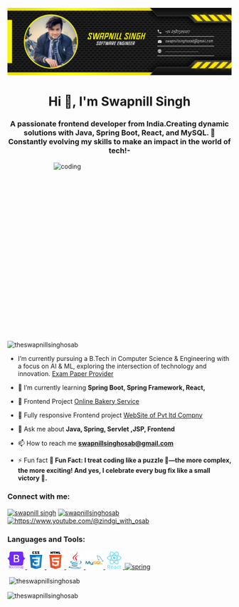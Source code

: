 ![logo](https://github.com/theswapnillsinghosab/theswapnillsinghosab/blob/main/Background_banner.png)
<h1 align="center">Hi 👋, I'm Swapnill Singh</h1>
<h3 align="center">A passionate frontend developer from India.Creating dynamic solutions with Java, Spring Boot, React, and MySQL. 🌱 Constantly evolving my skills to make an impact in the world of tech!-</h3>
<img align="right" alt="coding" width="400" height="400" src="https://geeky01adarsh.netlify.app/assets/profile1-d123abc2.gif">

<p align="left"> <img src="https://komarev.com/ghpvc/?username=theswapnillsinghosab&label=Profile%20views&color=0e75b6&style=flat" alt="theswapnillsinghosab" /> </p>

- I’m currently pursuing a B.Tech in Computer Science & Engineering with a focus on AI & ML, exploring the intersection of technology and innovation. [Exam Paper Provider](jstbeforeexam.rf.gd)

- 🌱 I’m currently learning **Spring Boot, Spring Framework, React,**

- 🌱 Frontend Project [Online Bakery Service](https://the-osab-bakery.netlify.app/)

- 🤝 Fully responsive Frontend project [WebSite of Pvt ltd Compny](https://alphaliasion.netlify.app/)

- 💬 Ask me about **Java, Spring, Servlet ,JSP, Frontend**

- 📫 How to reach me **swapnillsinghosab@gmail.com**

- ⚡ Fun fact **🤖 Fun Fact: I treat coding like a puzzle 🧩—the more complex, the more exciting! And yes, I celebrate every bug fix like a small victory 🎉.**

<h3 align="left">Connect with me:</h3>
<p align="left">
<a href="https://linkedin.com/in/swapnill singh" target="blank"><img align="center" src="https://raw.githubusercontent.com/rahuldkjain/github-profile-readme-generator/master/src/images/icons/Social/linked-in-alt.svg" alt="swapnill singh" height="30" width="40" /></a>
<a href="https://instagram.com/swapnillsinghosab" target="blank"><img align="center" src="https://raw.githubusercontent.com/rahuldkjain/github-profile-readme-generator/master/src/images/icons/Social/instagram.svg" alt="swapnillsinghosab" height="30" width="40" /></a>
<a href="https://www.youtube.com/c/https://www.youtube.com/@zindgi_with_osab" target="blank"><img align="center" src="https://raw.githubusercontent.com/rahuldkjain/github-profile-readme-generator/master/src/images/icons/Social/youtube.svg" alt="https://www.youtube.com/@zindgi_with_osab" height="30" width="40" /></a>
</p>

<h3 align="left">Languages and Tools:</h3>
<p align="left"> <a href="https://getbootstrap.com" target="_blank" rel="noreferrer"> <img src="https://raw.githubusercontent.com/devicons/devicon/master/icons/bootstrap/bootstrap-plain-wordmark.svg" alt="bootstrap" width="40" height="40"/> </a> <a href="https://www.w3schools.com/css/" target="_blank" rel="noreferrer"> <img src="https://raw.githubusercontent.com/devicons/devicon/master/icons/css3/css3-original-wordmark.svg" alt="css3" width="40" height="40"/> </a> <a href="https://www.w3.org/html/" target="_blank" rel="noreferrer"> <img src="https://raw.githubusercontent.com/devicons/devicon/master/icons/html5/html5-original-wordmark.svg" alt="html5" width="40" height="40"/> </a> <a href="https://www.java.com" target="_blank" rel="noreferrer"> <img src="https://raw.githubusercontent.com/devicons/devicon/master/icons/java/java-original.svg" alt="java" width="40" height="40"/> </a> <a href="https://www.mysql.com/" target="_blank" rel="noreferrer"> <img src="https://raw.githubusercontent.com/devicons/devicon/master/icons/mysql/mysql-original-wordmark.svg" alt="mysql" width="40" height="40"/> </a> <a href="https://reactjs.org/" target="_blank" rel="noreferrer"> <img src="https://raw.githubusercontent.com/devicons/devicon/master/icons/react/react-original-wordmark.svg" alt="react" width="40" height="40"/> </a> <a href="https://spring.io/" target="_blank" rel="noreferrer"> <img src="https://www.vectorlogo.zone/logos/springio/springio-icon.svg" alt="spring" width="40" height="40"/> </a> </p>

<p>&nbsp;<img align="center" src="https://github-readme-stats.vercel.app/api?username=theswapnillsinghosab&show_icons=true&locale=en" alt="theswapnillsinghosab" /></p>

<p><img align="center" src="https://github-readme-streak-stats.herokuapp.com/?user=theswapnillsinghosab&" alt="theswapnillsinghosab" /></p>
